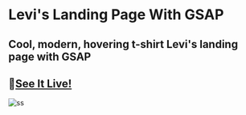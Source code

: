 # Levi's Landing Page With GSAP

## Cool, modern, hovering t-shirt Levi's landing page with GSAP

## 👕[See It Live!](https://proghead00.github.io/Levi-Landing-Page-With-GSAP/) 

![ss](https://user-images.githubusercontent.com/55017730/92504975-05995980-f221-11ea-8183-3efb5d109676.png)
